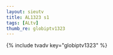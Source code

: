 ```yaml
--- 
layout: sieutv
title: AL1323 s1
tags: [ALtv]
thumb_re: globiptv1323
---
```

{% include tvadv key="globiptv1323" %} 
